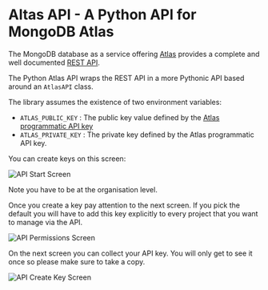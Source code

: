 # Altas API - A Python API for MongoDB Atlas

The MongoDB database as a service offering [Atlas](https://www.mongodb.com/cloud/atlas) provides
a complete and well documented [REST API](https://docs.atlas.mongodb.com/api/).

The Python Atlas API wraps the REST API in a more Pythonic
API based around an ``AtlasAPI`` class. 

The library assumes the existence of two environment variables:

* `ATLAS_PUBLIC_KEY` : The public key value defined by the 
[Atlas programmatic API key](https://docs.atlas.mongodb.com/configure-api-access/#programmatic-api-keys)
* `ATLAS_PRIVATE_KEY` : The private key defined by the Atlas programmatic API
key.

You can create keys on this screen:

![API Start Screen ](https://raw.githubusercontent.com/jdrumgoole/atlasapi/master/images/api-key-screen.png)


Note you have to be at the organisation level.

Once you create a key pay attention to the next screen. If you pick the default you
will have to add this key explicitly to every project that you want to manage via
the API.

![API Permissions Screen ](https://raw.githubusercontent.com/jdrumgoole/atlasapi/master/images/api-key-permissions.png)

On the next screen you can collect your API key. You will only get to see it
once so please make sure to take a copy.


![API Create Key Screen ](https://raw.githubusercontent.com/jdrumgoole/atlasapi/master/images/api-key-create.png)



